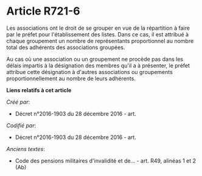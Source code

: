 # Article R721-6

Les associations ont le droit de se grouper en vue de la répartition à faire par le préfet pour l'établissement des listes.
Dans ce cas, il est attribué à chaque groupement un nombre de représentants proportionnel au nombre total des adhérents des
associations groupées.

Au cas où une association ou un groupement ne procède pas dans les délais impartis à la désignation des membres qu'il a à
présenter, le préfet attribue cette désignation à d'autres associations ou groupements proportionnellement au nombre de leurs
adhérents.

**Liens relatifs à cet article**

_Créé par_:

  - Décret n°2016-1903 du 28 décembre 2016 - art.

_Codifié par_:

  - Décret n°2016-1903 du 28 décembre 2016 - art.

_Anciens textes_:

  - Code des pensions militaires d'invalidité et de... - art. R49, alinéas 1 et 2 (Ab)
